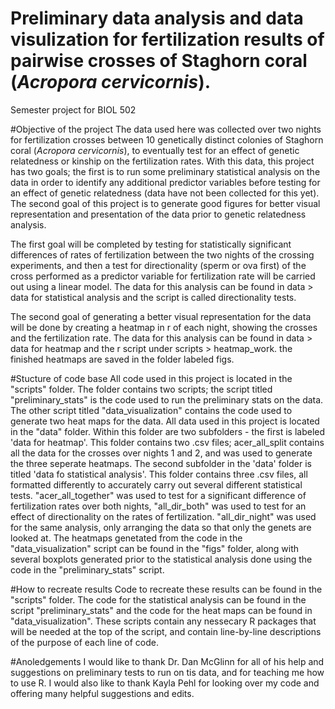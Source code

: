 # Preliminary data analysis and data visulization for fertilization results of pairwise crosses of Staghorn coral (<i>Acropora cervicornis</i>).
Semester project for BIOL 502 

#Objective of the project
The data used here was collected over two nights for fertilization crosses between 10 genetically distinct colonies of Staghorn coral (<i>Acropora cervicornis</i>), to eventually test for an effect of genetic relatedness or kinship on the fertilization rates. 
With this data, this project has two goals; the first is to run some preliminary statistical analysis on the data in order to identify any additional predictor variables before testing for an effect of genetic relatedness (data have not been collected for this yet). The second goal of this project is to generate good figures for better visual representation and presentation of the data prior to genetic relatedness analysis. 


The first goal will be completed by testing for statistically significant differences of rates of fertilization between the two nights of the crossing experiments, and then a test for directionality (sperm or ova first) of the cross performed as a predictor variable for fertilization rate will be carried out using a linear model. The data for this analysis can be found in data > data for statistical analysis and the script is called directionality tests. 

The second goal of generating a better visual representation for the data will be done by creating a heatmap in r of each night, showing the crosses and the fertilization rate. The data for this analysis can be found in data > data for heatmap and the r script under scripts > heatmap_work. the finished heatmaps are saved in the folder labeled figs. 

#Stucture of code base
All code used in this project is located in the "scripts" folder. The folder contains two scripts; the script titled "preliminary_stats" is the code used to run the preliminary stats on the data. The other script titled "data_visualization" contains the code used to generate two heat maps for the data. All data used in this project is located in the "data" folder. Within this folder are two subfolders - the first is labeled 'data for heatmap'. This folder contains two .csv files; acer_all_split contains all the data for the crosses over nights 1 and 2, and was used to generate the three seperate heatmaps. The second subfolder in the 'data' folder is titled 'data fo statistical analysis'. This folder contains three .csv files, all formatted differently to accurately carry out several different statistical tests. "acer_all_together" was used to test for a significant difference of fertilization rates over both nights, "all_dir_both" was used to test for an effect of directionality on the rates of fertilization. "all_dir_night" was used for the same analysis, only arranging the data so that only the genets are looked at. The heatmaps genetated from the code in the "data_visualization" script can be found in the "figs" folder, along with several boxplots generated prior to the statistical analysis done using the code in the "preliminary_stats" script.


#How to recreate results 
Code to recreate these results can be found in the "scripts" folder. The code for the statistical analysis can be found in the script "preliminary_stats" and the code for the heat maps can be found in "data_visualization". These scripts contain any nessecary R packages that will be needed at the top of the script, and contain line-by-line descriptions of the purpose of each line of code. 

#Anoledgements 
I would like to thank Dr. Dan McGlinn for all of his help and suggestions on preliminary tests to run on tis data, and for teaching me how to use R. I would also like to thank Kayla Pehl for looking over my code and offering many helpful suggestions and edits. 

